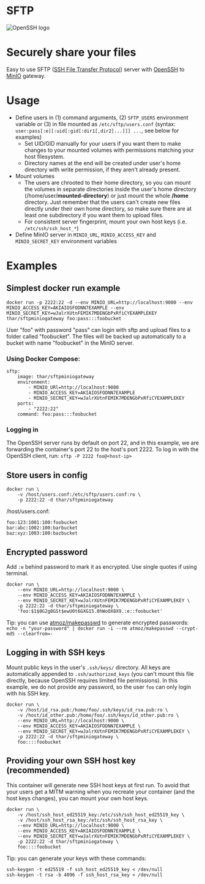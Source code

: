 # SFTP

![OpenSSH logo](https://raw.githubusercontent.com/thar/sftpminiogateway/master/openssh.png "Powered by OpenSSH")

# Securely share your files

Easy to use SFTP ([SSH File Transfer Protocol](https://en.wikipedia.org/wiki/SSH_File_Transfer_Protocol)) server with [OpenSSH](https://en.wikipedia.org/wiki/OpenSSH) to [MinIO](https://min.io) gateway.

# Usage

- Define users in (1) command arguments, (2) `SFTP_USERS` environment variable
  or (3) in file mounted as `/etc/sftp/users.conf` (syntax:
  `user:pass[:e][:uid[:gid[:dir1[,dir2]...]]] ...`, see below for examples)
  - Set UID/GID manually for your users if you want them to make changes to
    your mounted volumes with permissions matching your host filesystem.
  - Directory names at the end will be created under user's home directory with
    write permission, if they aren't already present.
- Mount volumes
  - The users are chrooted to their home directory, so you can mount the
    volumes in separate directories inside the user's home directory
    (/home/user/**mounted-directory**) or just mount the whole **/home** directory.
    Just remember that the users can't create new files directly under their
    own home directory, so make sure there are at least one subdirectory if you
    want them to upload files.
  - For consistent server fingerprint, mount your own host keys (i.e. `/etc/ssh/ssh_host_*`)
- Define MinIO server in `MINIO_URL`, `MINIO_ACCESS_KEY` and `MINIO_SECRET_KEY` environment variables

# Examples

## Simplest docker run example

```
docker run -p 2222:22 -d --env MINIO_URL=http://localhost:9000 --env MINIO_ACCESS_KEY=AKIAIOSFODNN7EXAMPLE --env MINIO_SECRET_KEY=wJalrXUtnFEMIK7MDENGbPxRfiCYEXAMPLEKEY thar/sftpminiogateway foo:pass:::foobucket
```

User "foo" with password "pass" can login with sftp and upload files to a folder called "foobucket". The files will be backed up automatically to a bucket with name "foobucket" in the MinIO server.

### Using Docker Compose:

```
sftp:
    image: thar/sftpminiogateway
    environment:
        - MINIO_URl=http://localhost:9000
        - MINIO_ACCESS_KEY=AKIAIOSFODNN7EXAMPLE
        - MINIO_SECRET_KEY=wJalrXUtnFEMIK7MDENGbPxRfiCYEXAMPLEKEY
    ports:
        - "2222:22"
    command: foo:pass:::foobucket
```

### Logging in

The OpenSSH server runs by default on port 22, and in this example, we are forwarding the container's port 22 to the host's port 2222. To log in with the OpenSSH client, run: `sftp -P 2222 foo@<host-ip>`

## Store users in config

```
docker run \
    -v /host/users.conf:/etc/sftp/users.conf:ro \
    -p 2222:22 -d thar/sftpminiogateway
```

/host/users.conf:

```
foo:123:1001:100:foobucket
bar:abc:1002:100:barbucket
baz:xyz:1003:100:bazbucket
```

## Encrypted password

Add `:e` behind password to mark it as encrypted. Use single quotes if using terminal.

```
docker run \
    --env MINIO_URL=http://localhost:9000 \
    --env MINIO_ACCESS_KEY=AKIAIOSFODNN7EXAMPLE \
    --env MINIO_SECRET_KEY=wJalrXUtnFEMIK7MDENGbPxRfiCYEXAMPLEKEY \
    -p 2222:22 -d thar/sftpminiogateway \
    'foo:$1$0G2g0GSt$ewU0t6GXG15.0hWoOX8X9.:e::foobucket'
```

Tip: you can use [atmoz/makepasswd](https://hub.docker.com/r/atmoz/makepasswd/) to generate encrypted passwords:  
`echo -n "your-password" | docker run -i --rm atmoz/makepasswd --crypt-md5 --clearfrom=-`

## Logging in with SSH keys

Mount public keys in the user's `.ssh/keys/` directory. All keys are automatically appended to `.ssh/authorized_keys` (you can't mount this file directly, because OpenSSH requires limited file permissions). In this example, we do not provide any password, so the user `foo` can only login with his SSH key.

```
docker run \
    -v /host/id_rsa.pub:/home/foo/.ssh/keys/id_rsa.pub:ro \
    -v /host/id_other.pub:/home/foo/.ssh/keys/id_other.pub:ro \
    --env MINIO_URL=http://localhost:9000 \
    --env MINIO_ACCESS_KEY=AKIAIOSFODNN7EXAMPLE \
    --env MINIO_SECRET_KEY=wJalrXUtnFEMIK7MDENGbPxRfiCYEXAMPLEKEY \
    -p 2222:22 -d thar/sftpminiogateway \
    foo::::foobucket
```

## Providing your own SSH host key (recommended)

This container will generate new SSH host keys at first run. To avoid that your users get a MITM warning when you recreate your container (and the host keys changes), you can mount your own host keys.

```
docker run \
    -v /host/ssh_host_ed25519_key:/etc/ssh/ssh_host_ed25519_key \
    -v /host/ssh_host_rsa_key:/etc/ssh/ssh_host_rsa_key \
    --env MINIO_URL=http://localhost:9000 \
    --env MINIO_ACCESS_KEY=AKIAIOSFODNN7EXAMPLE \
    --env MINIO_SECRET_KEY=wJalrXUtnFEMIK7MDENGbPxRfiCYEXAMPLEKEY \
    -p 2222:22 -d thar/sftpminiogateway \
    foo::::foobucket
```

Tip: you can generate your keys with these commands:

```
ssh-keygen -t ed25519 -f ssh_host_ed25519_key < /dev/null
ssh-keygen -t rsa -b 4096 -f ssh_host_rsa_key < /dev/null
```


